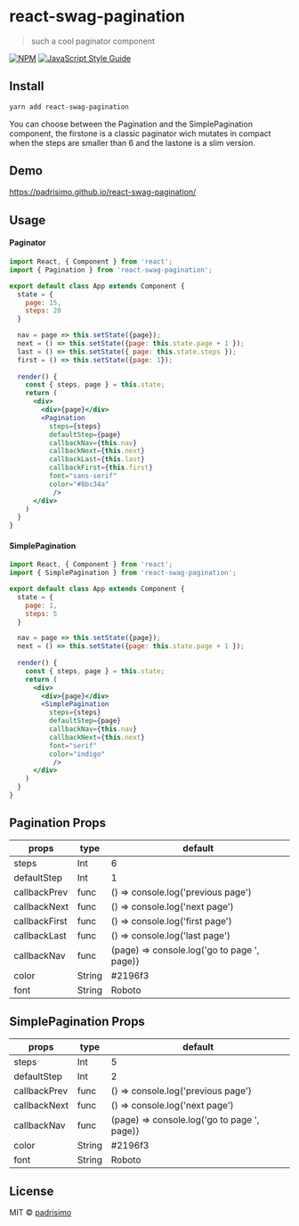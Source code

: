 # react-swag-pagination

> such a cool paginator component

[![NPM](https://img.shields.io/npm/v/react-swag-pagination.svg)](https://www.npmjs.com/package/react-swag-pagination) [![JavaScript Style Guide](https://img.shields.io/badge/code_style-standard-brightgreen.svg)](https://standardjs.com)

## Install

```bash
yarn add react-swag-pagination
```

You can choose between the Pagination and the SimplePagination component, the firstone is a classic paginator wich mutates in compact when the steps are smaller than 6 and the lastone is a slim version.

## Demo
https://padrisimo.github.io/react-swag-pagination/

## Usage

#### Paginator

```jsx
import React, { Component } from 'react';
import { Pagination } from 'react-swag-pagination';

export default class App extends Component {
  state = {
    page: 15,
    steps: 20
  }

  nav = page => this.setState({page});
  next = () => this.setState({page: this.state.page + 1 });
  last = () => this.setState({ page: this.state.steps });
  first = () => this.setState({page: 1});
  
  render() {
    const { steps, page } = this.state;
    return (
      <div>
        <div>{page}</div>
        <Pagination 
          steps={steps} 
          defaultStep={page}
          callbackNav={this.nav}
          callbackNext={this.next}
          callbackLast={this.last}
          callbackFirst={this.first}
          font="sans-serif"
          color="#8bc34a"
           />
      </div>
    )
  }
}

```

#### SimplePagination


```jsx
import React, { Component } from 'react';
import { SimplePagination } from 'react-swag-pagination';

export default class App extends Component {
  state = {
    page: 1,
    steps: 5
  }

  nav = page => this.setState({page});
  next = () => this.setState({page: this.state.page + 1 });
  
  render() {
    const { steps, page } = this.state;
    return (
      <div>
        <div>{page}</div>
        <SimplePagination 
          steps={steps} 
          defaultStep={page}
          callbackNav={this.nav}
          callbackNext={this.next}
          font="serif"
          color="indigo"
           />
      </div>
    )
  }
}

```

## Pagination Props

| props         | type   | default                                     |
|---------------|--------|---------------------------------------------|
| steps         | Int    | 6                                           |
| defaultStep   | Int    | 1                                           |
| callbackPrev  | func   | () => console.log('previous page')          |
| callbackNext  | func   | () => console.log('next page')              |
| callbackFirst | func   | () => console.log('first page')             |
| callbackLast  | func   | () => console.log('last page')              |
| callbackNav   | func   | (page) => console.log('go to page ', page)} |
| color         | String | #2196f3                                     |
| font          | String | Roboto                                      |

## SimplePagination Props

| props        | type   | default                                     |
|--------------|--------|---------------------------------------------|
| steps        | Int    | 5                                           |
| defaultStep  | Int    | 2                                           |
| callbackPrev | func   | () => console.log('previous page')          |
| callbackNext | func   | () => console.log('next page')              |
| callbackNav  | func   | (page) => console.log('go to page ', page)} |
| color        | String | #2196f3                                     |
| font         | String | Roboto                                      |

## License

MIT © [padrisimo](https://github.com/padrisimo)

